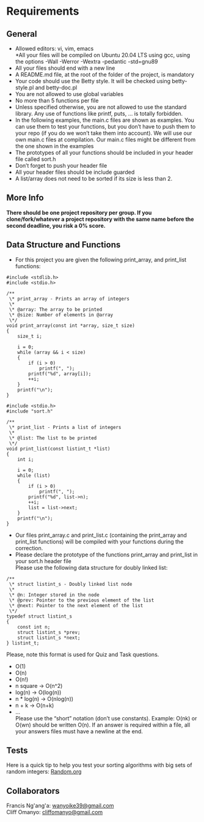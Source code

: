 Requirements
===========
General
-------
* Allowed editors: vi, vim, emacs  
*All your files will be compiled on Ubuntu 20.04 LTS using gcc, using the options -Wall -Werror -Wextra -pedantic -std=gnu89  
* All your files should end with a new line  
* A README.md file, at the root of the folder of the project, is mandatory  
* Your code should use the Betty style. It will be checked using betty-style.pl and betty-doc.pl  
* You are not allowed to use global variables  
* No more than 5 functions per file  
* Unless specified otherwise, you are not allowed to use the standard library. Any use of functions like printf, puts, … is totally forbidden.  
* In the following examples, the main.c files are shown as examples. You can use them to test your functions, but you don’t have to push them to your repo (if you do we won’t take them into account). We will use our own main.c files at compilation. Our main.c files might be different from the one shown in the examples  
* The prototypes of all your functions should be included in your header file called sort.h  
* Don’t forget to push your header file  
* All your header files should be include guarded  
* A list/array does not need to be sorted if its size is less than 2.  

More Info
---------
__There should be one project repository per group. If you clone/fork/whatever a project repository with the same name before the second deadline, you risk a 0% score.__

Data Structure and Functions
----------------------------
* For this project you are given the following print_array, and print_list functions:  

```
#include <stdlib.h>  
#include <stdio.h>  

/**  
 \* print_array - Prints an array of integers  
 \*  
 \* @array: The array to be printed  
 \* @size: Number of elements in @array  
 \*/  
void print_array(const int *array, size_t size)  
{  
    size_t i;  

    i = 0;  
    while (array && i < size)  
    {  
        if (i > 0)  
            printf(", ");  
        printf("%d", array[i]);  
        ++i;  
    }  
    printf("\n");  
}  
```

```
#include <stdio.h>  
#include "sort.h"  

/**  
 \* print_list - Prints a list of integers  
 \*  
 \* @list: The list to be printed  
 \*/  
void print_list(const listint_t *list)  
{  
    int i;  

    i = 0;  
    while (list)  
    {  
        if (i > 0)  
            printf(", ");  
        printf("%d", list->n);  
        ++i;  
        list = list->next;  
    }  
    printf("\n");  
}  
```

* Our files print_array.c and print_list.c (containing the print_array and print_list functions) will be compiled with your functions during the correction.  
* Please declare the prototype of the functions print_array and print_list in your sort.h header file  
Please use the following data structure for doubly linked list:  

```
/**  
 \* struct listint_s - Doubly linked list node  
 \*  
 \* @n: Integer stored in the node  
 \* @prev: Pointer to the previous element of the list  
 \* @next: Pointer to the next element of the list  
 \*/  
typedef struct listint_s  
{  
    const int n;  
    struct listint_s *prev;  
    struct listint_s *next;  
} listint_t;  
```

Please, note this format is used for Quiz and Task questions.  

* O(1)  
* O(n)  
* O(n!)  
* n square -> O(n^2)  
* log(n) -> O(log(n))  
* n * log(n) -> O(nlog(n))  
* n + k -> O(n+k)  
* …  
Please use the “short” notation (don’t use constants). Example: O(nk) or O(wn) should be written O(n). If an answer is required within a file, all your answers files must have a newline at the end.  

Tests
-----
Here is a quick tip to help you test your sorting algorithms with big sets of random integers: [Random.org](https://intranet.alxswe.com/rltoken/YR-VWQbICB59wZs1eAaI3w)  

Collaborators
-------------
Francis Ng'ang'a: wanyoike39@gmail.com  
Cliff Omanyo: cliffomanyo@gmail.com
